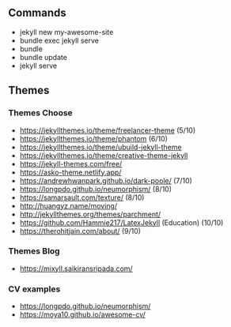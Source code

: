 
## Commands
- jekyll new my-awesome-site
- bundle exec jekyll serve
- bundle
- bundle update
- jekyll serve

## Themes
### Themes Choose
- https://jekyllthemes.io/theme/freelancer-theme (5/10)
- https://jekyllthemes.io/theme/phantom (6/10)
- https://jekyllthemes.io/theme/ubuild-jekyll-theme
- https://jekyllthemes.io/theme/creative-theme-jekyll
- https://jekyll-themes.com/free/
- https://asko-theme.netlify.app/
- https://andrewhwanpark.github.io/dark-poole/ (7/10)
- https://longpdo.github.io/neumorphism/ (8/10)
- https://samarsault.com/texture/ (8/10)
- http://huangyz.name/moving/
- http://jekyllthemes.org/themes/parchment/
- https://github.com/Hammie217/LatexJekyll (Education) (10/10)
- https://therohitjain.com/about/ (9/10)

### Themes Blog
- https://mixyll.saikiransripada.com/

### CV examples
- https://longpdo.github.io/neumorphism/
- https://moya10.github.io/awesome-cv/